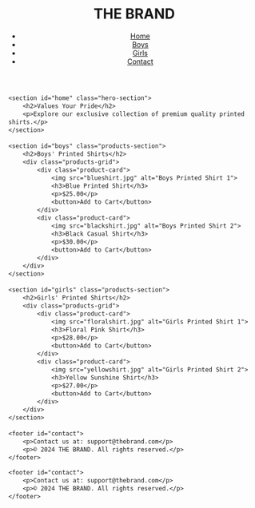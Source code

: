 
<html lang="en">
<head>
    <meta charset="UTF-8">
    <meta name="viewport" content="width=device-width, initial-scale=1.0">
    <title>THE BRAND - Shopping Website</title>
    <link rel="stylesheet" href="style.css">
    <script defer src="script.js"></script>
</head>
<body>
    <header>
        <div class="logo">
            <h1>THE BRAND</h1>
        </div>
        <nav>
            <ul>
                <li><a href="#home">Home</a></li>
                <li><a href="#boys">Boys</a></li>
                <li><a href="#girls">Girls</a></li>
                <li><a href="#contact">Contact</a></li>
            </ul>
        </nav>
    </header>

    <section id="home" class="hero-section">
        <h2>Values Your Pride</h2>
        <p>Explore our exclusive collection of premium quality printed shirts.</p>
    </section>

    <section id="boys" class="products-section">
        <h2>Boys' Printed Shirts</h2>
        <div class="products-grid">
            <div class="product-card">
                <img src="blueshirt.jpg" alt="Boys Printed Shirt 1">
                <h3>Blue Printed Shirt</h3>
                <p>$25.00</p>
                <button>Add to Cart</button>
            </div>
            <div class="product-card">
                <img src="blackshirt.jpg" alt="Boys Printed Shirt 2">
                <h3>Black Casual Shirt</h3>
                <p>$30.00</p>
                <button>Add to Cart</button>
            </div>
        </div>
    </section>

    <section id="girls" class="products-section">
        <h2>Girls' Printed Shirts</h2>
        <div class="products-grid">
            <div class="product-card">
                <img src="floralshirt.jpg" alt="Girls Printed Shirt 1">
                <h3>Floral Pink Shirt</h3>
                <p>$28.00</p>
                <button>Add to Cart</button>
            </div>
            <div class="product-card">
                <img src="yellowshirt.jpg" alt="Girls Printed Shirt 2">
                <h3>Yellow Sunshine Shirt</h3>
                <p>$27.00</p>
                <button>Add to Cart</button>
            </div>
        </div>
    </section>

    <footer id="contact">
        <p>Contact us at: support@thebrand.com</p>
        <p>© 2024 THE BRAND. All rights reserved.</p>
    </footer>
</body>
</html>

    <footer id="contact">
        <p>Contact us at: support@thebrand.com</p>
        <p>© 2024 THE BRAND. All rights reserved.</p>
    </footer>
</body>
</html>
